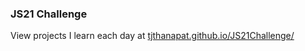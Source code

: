 ### JS21 Challenge
View projects I learn each day at [tjthanapat.github.io/JS21Challenge/](https://tjthanapat.github.io/JS21Challenge/)
